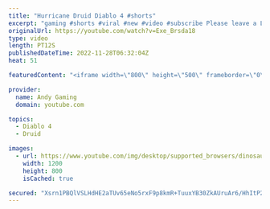```yaml
---
title: "Hurricane Druid Diablo 4 #shorts"
excerpt: "gaming #shorts #viral #new #video #subscribe Please leave a Like & Subscribe, it helps the channel grow!"
originalUrl: https://youtube.com/watch?v=Exe_Brsda18
type: video
length: PT12S
publishedDateTime: 2022-11-28T06:32:04Z
heat: 51

featuredContent: "<iframe width=\"800\" height=\"500\" frameborder=\"0\" src=\"https://www.youtube.com/embed/Exe_Brsda18\" allow=\"accelerometer; autoplay; encrypted-media; gyroscope; picture-in-picture\" allowfullscreen></iframe>"

provider:
  name: Andy Gaming
  domain: youtube.com

topics:
  - Diablo 4
  - Druid

images:
  - url: https://www.youtube.com/img/desktop/supported_browsers/dinosaur.png
    width: 1200
    height: 800
    isCached: true

secured: "Xsrn1PBQlVSLHdHE2aTUv65eNo5rxF9p8kmR+TuuxYB30ZkAUruAr6/HhItP2s++YSyaxKcKMOi714xqlxhoyFHXytAvaa3EPrzuSQQjyMEadjVudomsUehfhFyBd0yPdxYYZoej3QpF4CJwKs4rtQyi8vZx9VMVHIa3Mnp5aJ39yN7tEZS6wwaEaHS1ot6iJ2qj3/u7HJjqGN+Q26BjWu3D+L0IBI8udbBa5DARZGPYN9NbZcZXtRE36/7GhEFU59ce9Oi4mkND/2DgHFjafRKcPcHenTaWMd0/1EJ6DtTmtaPo22SekSWW0huilcLjT11CiJqKD0xckyca04DLEPumwQq8aMhbiysBS6jzV7t6eZS8pT06FIgz2ilvedsYMlPosVJWDqWdKPwrILTyY2rVjXBAw5DFrsySY+OAFqc=;obMx71PMdi7SMAbNLKNI4g=="
---
```


